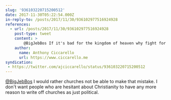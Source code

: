 ```yaml
---
slug: '936103220715200512'
date: 2017-11-30T05:22:54.000Z
in-reply-to: /posts/2017/11/30/936102977516924928
references:
  - url: /posts/2017/11/30/936102977516924928
    post-type: tweet
    content: >
        @BigJebBos If it's bad for the kingdom of heaven why fight for a right that shouldn't be exercised?
    author:
      name: Anthony Ciccarello
      url: https://www.ciccarello.me
syndication:
 - https://twitter.com/ajciccarello/status/936103220715200512
---
```


[@BigJebBos](https://twitter.com/BigJebBos) I would rather churches not be able to make that mistake. I don't want people who are hesitant about Christianity to have any more reason to write off churches as just political.
